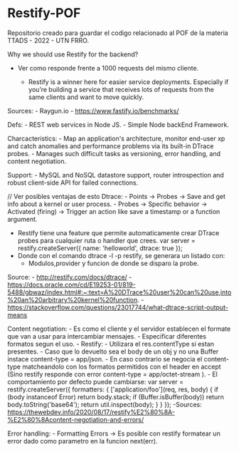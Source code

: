 # Restify-POF
Repositorio creado para guardar el codigo relacionado al POF de la materia TTADS - 2022 - UTN FRRO.


Why we should use Restify for the backend?

- Ver como responde frente a 1000 requests del mismo cliente.

    * Restify is a winner here for easier service deployments. Especially if you’re building a service that receives lots of requests from the same clients and want to move quickly.
    
Sources: 
    - Raygun.io
    - https://www.fastify.io/benchmarks/


Defs:
    - REST web services in Node JS.
    - Simple Node backEnd Framework.

Charcacteristics:
    - Map an application's architecture, monitor end-user xp and catch anomalies and performance problems via its built-in DTrace probes.
    - Manages such difficult tasks as versioning, error handling, and content negotiation.

Support:
    - MySQL and NoSQL datastore support, router introspection and robust client-side API for failed connections.




// Ver posibles ventajas de esto
Dtrace:
    - Points -> Probes -> Save and get info about a kernel or user process.
    - Probes -> Specific behavior -> Activated (firing) -> Trigger an action like save a timestamp or a function argument.

* Restify tiene una feature que permite automaticamente crear DTrace probes para cualquier ruta o handler que crees.
    var server = restify.createServer({
        name: 'helloworld',
        dtrace: true
    });
* Donde con el comando dtrace -l -p restify, se generara un listado con:
    - Modulos,provider y funcion de donde se disparo la probe.

Source: 
    - http://restify.com/docs/dtrace/
    - https://docs.oracle.com/cd/E19253-01/819-5488/gbwaz/index.html#:~:text=A%20DTrace%20user%20can%20use,into%20an%20arbitrary%20kernel%20function.
    - https://stackoverflow.com/questions/23017744/what-dtrace-script-output-means


Content negotiation:
    - Es como el cliente y el servidor establecen el formate que van a usar para intercambiar mensajes.
    - Especificar diferentes formatos segun el uso.
    - Restify:
        - Utilizara el res.contentType si estan presentes.
        - Caso que lo devuelto sea el body de un obj y no una Buffer instace content-type = app/json.
        - En caso contrario se negocia el content-type matcheandolo con los formatos permitidos con el header en accept (Sino restify responde con error content-type = app/octet-stream ).
        - El comportamiento por defecto puede cambiarse: 
                var server = restify.createServer({
                    formatters: {
                        ['application/foo'](req, res, body) {
                        if (body instanceof Error)
                            return body.stack;
                        if (Buffer.isBuffer(body))
                            return body.toString('base64');
                        return util.inspect(body);
                        }
                    }
                });
    -Sources: https://thewebdev.info/2020/08/17/restify%E2%80%8A-%E2%80%8Acontent-negotiation-and-errors/


Error handling:
    - Formatting Errors -> Es posible con restify formatear un error dado como parametro en la funcion next(err).